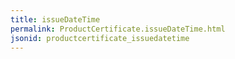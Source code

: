 ```yaml
---
title: issueDateTime
permalink: ProductCertificate.issueDateTime.html
jsonid: productcertificate_issuedatetime
---
```

